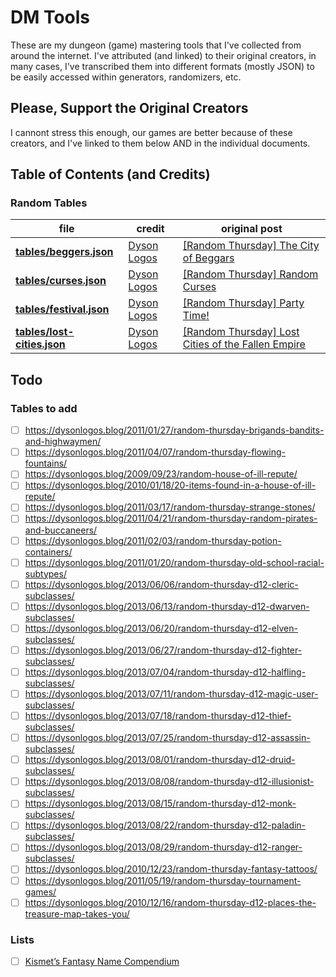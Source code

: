 # DM Tools

These are my dungeon (game) mastering tools that I've collected from around the internet. I've attributed (and linked) to their original creators, in many cases, I've transcribed them into different formats (mostly JSON) to be easily accessed within generators, randomizers, etc.

## Please, Support the Original Creators

I cannont stress this enough, our games are better because of these creators, and I've linked to them below AND in the individual documents.

## Table of Contents (and Credits)

### Random Tables

| file                                                   | credit                                  | original post                                                                                                                              |
| ------------------------------------------------------ | --------------------------------------- | ------------------------------------------------------------------------------------------------------------------------------------------ |
| **[tables/beggers.json](tables/beggers.json)**         | [Dyson Logos](https://dysonlogos.blog/) | [[Random Thursday] The City of Beggars](https://dysonlogos.blog/2011/02/10/random-thursday-the-city-of-beggars/)                           |
| **[tables/curses.json](tables/curses.json)**           | [Dyson Logos](https://dysonlogos.blog/) | [[Random Thursday] Random Curses](https://dysonlogos.blog/2011/03/03/random-thursday-random-curses/)                                       |
| **[tables/festival.json](tables/festivals.json)**      | [Dyson Logos](https://dysonlogos.blog/) | [[Random Thursday] Party Time!](https://dysonlogos.blog/2011/02/17/random-thursday-party-time/)                                            |
| **[tables/lost-cities.json](tables/lost-cities.json)** | [Dyson Logos](https://dysonlogos.blog/) | [[Random Thursday] Lost Cities of the Fallen Empire](https://dysonlogos.blog/2011/04/14/random-thursday-lost-cities-of-the-fallen-empire/) |

## Todo

### Tables to add
- [ ] https://dysonlogos.blog/2011/01/27/random-thursday-brigands-bandits-and-highwaymen/
- [ ] https://dysonlogos.blog/2011/04/07/random-thursday-flowing-fountains/
- [ ] https://dysonlogos.blog/2009/09/23/random-house-of-ill-repute/
- [ ] https://dysonlogos.blog/2010/01/18/20-items-found-in-a-house-of-ill-repute/
- [ ] https://dysonlogos.blog/2011/03/17/random-thursday-strange-stones/
- [ ] https://dysonlogos.blog/2011/04/21/random-thursday-random-pirates-and-buccaneers/
- [ ] https://dysonlogos.blog/2011/02/03/random-thursday-potion-containers/
- [ ] https://dysonlogos.blog/2011/01/20/random-thursday-old-school-racial-subtypes/
- [ ] https://dysonlogos.blog/2013/06/06/random-thursday-d12-cleric-subclasses/
- [ ] https://dysonlogos.blog/2013/06/13/random-thursday-d12-dwarven-subclasses/
- [ ] https://dysonlogos.blog/2013/06/20/random-thursday-d12-elven-subclasses/
- [ ] https://dysonlogos.blog/2013/06/27/random-thursday-d12-fighter-subclasses/
- [ ] https://dysonlogos.blog/2013/07/04/random-thursday-d12-halfling-subclasses/
- [ ] https://dysonlogos.blog/2013/07/11/random-thursday-d12-magic-user-subclasses/
- [ ] https://dysonlogos.blog/2013/07/18/random-thursday-d12-thief-subclasses/
- [ ] https://dysonlogos.blog/2013/07/25/random-thursday-d12-assassin-subclasses/
- [ ] https://dysonlogos.blog/2013/08/01/random-thursday-d12-druid-subclasses/
- [ ] https://dysonlogos.blog/2013/08/08/random-thursday-d12-illusionist-subclasses/
- [ ] https://dysonlogos.blog/2013/08/15/random-thursday-d12-monk-subclasses/
- [ ] https://dysonlogos.blog/2013/08/22/random-thursday-d12-paladin-subclasses/
- [ ] https://dysonlogos.blog/2013/08/29/random-thursday-d12-ranger-subclasses/
- [ ] https://dysonlogos.blog/2010/12/23/random-thursday-fantasy-tattoos/
- [ ] https://dysonlogos.blog/2011/05/19/random-thursday-tournament-games/
- [ ] https://dysonlogos.blog/2010/12/16/random-thursday-d12-places-the-treasure-map-takes-you/

### Lists
- [ ] [Kismet’s Fantasy Name Compendium](https://docs.google.com/spreadsheets/d/1JNukIS9NThOusuWXDQvi5FHnkmd0SB9UGIG-3Jos2OQ/edit#gid=1566100264)